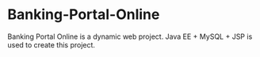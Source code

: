# Banking-Portal-Online
Banking Portal Online is a dynamic web project. Java EE + MySQL + JSP is used to create this project.
